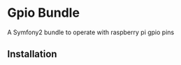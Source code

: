Gpio Bundle
==========

A Symfony2 bundle to operate with raspberry pi gpio pins


Installation
------------
